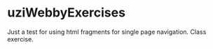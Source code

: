 uziWebbyExercises
=================
Just a test for using html fragments for single page navigation.  Class exercise.
